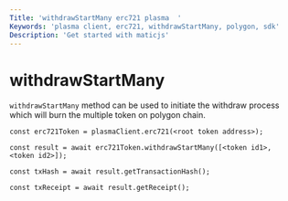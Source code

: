 ```yaml
---
Title: 'withdrawStartMany erc721 plasma  '
Keywords: 'plasma client, erc721, withdrawStartMany, polygon, sdk'
Description: 'Get started with maticjs'
---
```


# withdrawStartMany

`withdrawStartMany` method can be used to initiate the withdraw process which will burn the multiple token on polygon chain.

```
const erc721Token = plasmaClient.erc721(<root token address>);

const result = await erc721Token.withdrawStartMany([<token id1>, <token id2>]);

const txHash = await result.getTransactionHash();

const txReceipt = await result.getReceipt();

```
